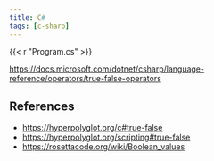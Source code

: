```yaml
---
title: C#
tags: [c-sharp]
---
```


{{< r "Program.cs" >}}

<https://docs.microsoft.com/dotnet/csharp/language-reference/operators/true-false-operators>

## References

- <https://hyperpolyglot.org/c#true-false>
- <https://hyperpolyglot.org/scripting#true-false>
- <https://rosettacode.org/wiki/Boolean_values>
